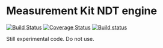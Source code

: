 # Measurement Kit NDT engine

[![Build Status](https://travis-ci.org/measurement-kit/libndt.svg?branch=master)](https://travis-ci.org/measurement-kit/libndt) [![Coverage Status](https://coveralls.io/repos/github/measurement-kit/libndt/badge.svg?branch=master)](https://coveralls.io/github/measurement-kit/libndt?branch=master) [![Build status](https://ci.appveyor.com/api/projects/status/3m2tt3ru8qbhck2w/branch/master?svg=true)](https://ci.appveyor.com/project/bassosimone/libndt/branch/master)

Still experimental code. Do not use.
